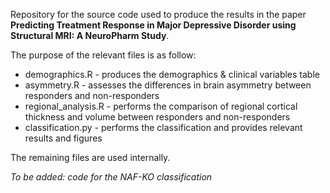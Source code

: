 Repository for the source code used to produce the results in the paper **Predicting Treatment Response in Major Depressive Disorder using Structural MRI: A NeuroPharm Study**.

The purpose of the relevant files is as follow:
- demographics.R -  produces the demographics & clinical variables table
- asymmetry.R -  assesses the differences in brain asymmetry between responders and non-responders 
- regional_analysis.R - performs the comparison of regional cortical thickness and volume between responders and non-responders
- classification.py - performs the classification and provides relevant results and figures

The remaining files are used internally.

*To be added: code for the NAF-KO classification*